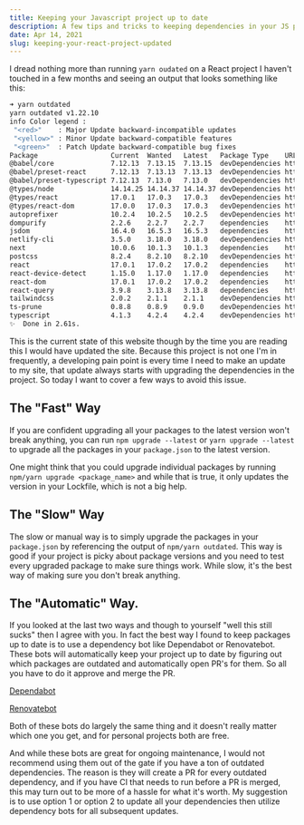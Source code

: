 ```yaml
---
title: Keeping your Javascript project up to date
description: A few tips and tricks to keeping dependencies in your JS project fresh
date: Apr 14, 2021
slug: keeping-your-react-project-updated
---
```


I dread nothing more than running `yarn oudated` on a React project I haven't
touched in a few months and seeing an output that looks something like this:

```bash
➜ yarn outdated
yarn outdated v1.22.10
info Color legend :
 "<red>"    : Major Update backward-incompatible updates
 "<yellow>" : Minor Update backward-compatible features
 "<green>"  : Patch Update backward-compatible bug fixes
Package                  Current  Wanted   Latest   Package Type    URL
@babel/core              7.12.13  7.13.15  7.13.15  devDependencies https://babel.dev/docs/en/next/babel-core
@babel/preset-react      7.12.13  7.13.13  7.13.13  devDependencies https://babel.dev/docs/en/next/babel-preset-react
@babel/preset-typescript 7.12.13  7.13.0   7.13.0   devDependencies https://babel.dev/docs/en/next/babel-preset-typescript
@types/node              14.14.25 14.14.37 14.14.37 devDependencies https://github.com/DefinitelyTyped/DefinitelyTyped.git
@types/react             17.0.1   17.0.3   17.0.3   devDependencies https://github.com/DefinitelyTyped/DefinitelyTyped.git
@types/react-dom         17.0.0   17.0.3   17.0.3   devDependencies https://github.com/DefinitelyTyped/DefinitelyTyped.git
autoprefixer             10.2.4   10.2.5   10.2.5   devDependencies https://github.com/postcss/autoprefixer#readme
dompurify                2.2.6    2.2.7    2.2.7    dependencies    https://github.com/cure53/DOMPurify
jsdom                    16.4.0   16.5.3   16.5.3   dependencies    https://github.com/jsdom/jsdom#readme
netlify-cli              3.5.0    3.18.0   3.18.0   devDependencies https://github.com/netlify/cli
next                     10.0.6   10.1.3   10.1.3   dependencies    https://nextjs.org
postcss                  8.2.4    8.2.10   8.2.10   devDependencies https://postcss.org/
react                    17.0.1   17.0.2   17.0.2   dependencies    https://reactjs.org/
react-device-detect      1.15.0   1.17.0   1.17.0   dependencies    https://github.com/duskload/react-device-detect#readme
react-dom                17.0.1   17.0.2   17.0.2   dependencies    https://reactjs.org/
react-query              3.9.8    3.13.8   3.13.8   dependencies    https://github.com/tannerlinsley/react-query#readme
tailwindcss              2.0.2    2.1.1    2.1.1    devDependencies https://tailwindcss.com
ts-prune                 0.8.8    0.8.9    0.9.0    devDependencies https://github.com/nadeesha/ts-prune#readme
typescript               4.1.3    4.2.4    4.2.4    devDependencies https://www.typescriptlang.org/
✨  Done in 2.61s.

```

This is the current state of this website though by the time you are reading
this I would have updated the site. Because this project is not one I'm in
frequently, a developing pain point is every time I need to make an update to my
site, that update always starts with upgrading the dependencies in the project.
So today I want to cover a few ways to avoid this issue.

## The "Fast" Way

If you are confident upgrading all your packages to the latest version won't
break anything, you can run `npm upgrade --latest` or `yarn upgrade --latest` to
upgrade all the packages in your `package.json` to the latest version.

One might think that you could upgrade individual packages by running `npm/yarn upgrade <package_name>` and while that is true, it only updates the version in
your Lockfile, which is not a big help.

## The "Slow" Way

The slow or manual way is to simply upgrade the packages in your `package.json` by
referencing the output of `npm/yarn outdated`. This way is good if your project
is picky about package versions and you need to test every upgraded package to
make sure things work. While slow, it's the best way of making sure you don't
break anything.

## The "Automatic" Way.

If you looked at the last two ways and though to yourself "well this still
sucks" then I agree with you. In fact the best way I found to keep packages up
to date is to use a dependency bot like Dependabot or Renovatebot. These bots will
automatically keep your project up to date by figuring out which packages are
outdated and automatically open PR's for them. So all you have to do it approve
and merge the PR.

[Dependabot](https://dependabot.com/)

[Renovatebot](https://github.com/renovatebot/renovate)

Both of these bots do largely the same thing and it doesn't really matter which
one you get, and for personal projects both are free.

And while these bots are great for ongoing maintenance, I would not recommend
using them out of the gate if you have a ton of outdated dependencies. The
reason is they will create a PR for every outdated dependency, and if you have
CI that needs to run before a PR is merged, this may turn out to be more of a
hassle for what it's worth. My suggestion is to use option 1 or option 2 to
update all your dependencies then utilize dependency bots for all subsequent
updates.
